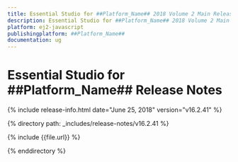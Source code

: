 ```yaml
---
title: Essential Studio for ##Platform_Name## 2018 Volume 2 Main Release Release Notes  
description: Essential Studio for ##Platform_Name## 2018 Volume 2 Main Release Release Notes  
platform: ej2-javascript
publishingplatform: ##Platform_Name##
documentation: ug
---
```


# Essential Studio for  ##Platform_Name##  Release Notes  

{% include release-info.html date="June 25, 2018"   version="v16.2.41"  %} 

{% directory path: _includes/release-notes/v16.2.41 %}

{% include {{file.url}} %}

{% enddirectory %}
